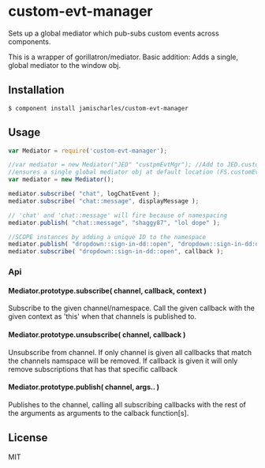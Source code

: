 # custom-evt-manager

  Sets up a global mediator which pub-subs custom events across components.
  
  This is a wrapper of gorillatron/mediator. Basic addition: Adds a single, global mediator to the window obj.

## Installation

    $ component install jamischarles/custom-evt-manager

## Usage

```js
var Mediator = require('custom-evt-manager');

//var mediator = new Mediator("JED" "custpmEvtMgr"); //Add to JED.customEvtMgr instead of default.
//ensures a single global mediator obj at default location (FS.customEvtMgr)
var mediator = new Mediator();

mediator.subscribe( "chat", logChatEvent );
mediator.subscribe( "chat::message", displayMessage );

// 'chat' and 'chat::message' will fire because of namespacing
mediator.publish( "chat::message", "shaggy87", "lol dope" );

//SCOPE instances by adding a unique ID to the namespace
mediator.publish( "dropdown::sign-in-dd::open", "dropdown::sign-in-dd:open has fired", "lol dope" );
mediator.subscribe( "dropdown::sign-in-dd::open", callback );

```

### Api

#### Mediator.prototype.subscribe( channel, callback, context )

Subscribe to the given channel/namespace. Call the given callback with the given context as 'this'
when that channels is published to.

#### Mediator.prototype.unsubscribe( channel, callback )

Unsubscribe from channel. If only channel is given all callbacks that match the channels namspace will be 
removed. If callback is given it will only remove subscriptions that has that specific callback

#### Mediator.prototype.publish( channel, args.. )

Publishes to the channel, calling all subscribing callbacks with the rest of the arguments as arguments
to the calback function[s].

   

## License

  MIT
